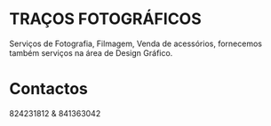 # TRAÇOS FOTOGRÁFICOS 
Serviços de Fotografia, Filmagem, Venda de acessórios, fornecemos também serviços na área de Design Gráfico.

# Contactos
824231812 & 841363042
